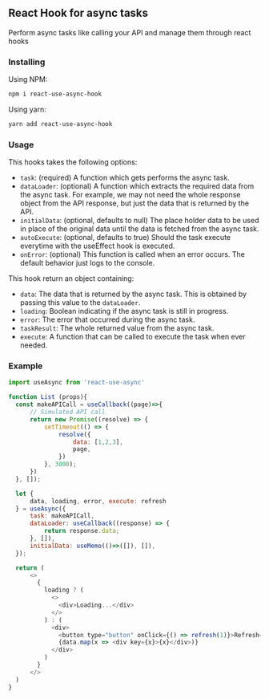## React Hook for async tasks

Perform async tasks like calling your API and manage them through react hooks


### Installing

Using NPM:

```bash
npm i react-use-async-hook
```

Using yarn:

```bash
yarn add react-use-async-hook
```

### Usage

This hooks takes the following options:

- `task`: (required) A function which gets performs the async task.
- `dataLoader`: (optional) A function which extracts the required data from the async task.
For example, we may not need the whole response object from the API response,
but just the data that is returned by the API.
- `initialData`: (optional, defaults to null) The place holder data to be used in place of the original data
until the data is fetched from the async task.
- `autoExecute`: (optional, defaults to true) Should the task execute everytime with the useEffect hook is executed.
- `onError`: (optional) This function is called when an error occurs. The default behavior just logs to the console.

This hook return an object containing:

- `data`: The data that is returned by the async task. This is obtained by passing this
value to the `dataLoader`.
- `loading`: Boolean indicating if the async task is still in progress.
- `error`: The error that occurred during the async task.
- `taskResult`: The whole returned value from the async task.  
- `execute`: A function that can be called to execute the task when ever needed.

### Example
```js
import useAsync from 'react-use-async'

function List (props){
  const makeAPICall = useCallback((page)=>{
      // Simulated API call
      return new Promise((resolve) => {
          setTimeout(() => {
              resolve({
                  data: [1,2,3],
                  page,
              })
          }, 3000);
      })
  }, []);

  let {
      data, loading, error, execute: refresh
  } = useAsync({
      task: makeAPICall,
      dataLoader: useCallback((response) => {
          return response.data;
      }, []),
      initialData: useMemo(()=>([]), []),
  });

  return (
      <>
        {
          loading ? (
            <>
              <div>Loading...</div>
            </>
          ) : (
            <div>
              <button type="button" onClick={() => refresh(1)}>Refresh</button>
              {data.map(x => <div key={x}>{x}</div>)}
            </div>
          )
        }
      </>
  )
}
```


